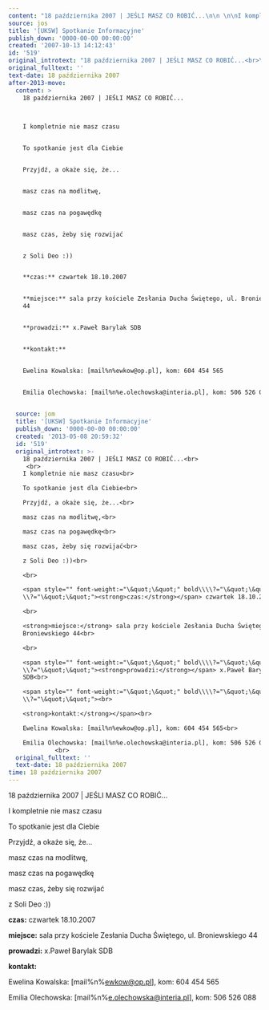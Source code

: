 ```yaml
---
content: "18 października 2007 | JEŚLI MASZ CO ROBIĆ...\n\n \n\nI kompletnie nie masz czasu\n\nTo spotkanie jest dla Ciebie\n\nPrzyjdź, a okaże się, że...\n\nmasz czas na modlitwę,\n\nmasz czas na pogawędkę\n\nmasz czas, żeby się rozwijać\n\nz Soli Deo :))\n\n**czas:** czwartek 18.10.2007\n\n**miejsce:** sala przy kościele Zesłania Ducha Świętego, ul. Broniewskiego 44\n\n**prowadzi:** x.Paweł Barylak SDB\n\n**kontakt:**\n\nEwelina Kowalska: [mail%n%ewkow@op.pl], kom: 604 454 565\n\nEmilia Olechowska: [mail%n%e.olechowska@interia.pl], kom: 506 526 088 \n\n         \n\n\n<!--CONTENT FROM OLD SERVER (jos before 2013): 18 października 2007 | JEŚLI MASZ CO ROBIĆ...\n\r\n \n\r\nI kompletnie nie masz czasu\n\r\nTo spotkanie jest dla Ciebie\n\r\nPrzyjdź, a okaże się, że...\n\r\nmasz czas na modlitwę,\n\r\nmasz czas na pogawędkę\n\r\nmasz czas, żeby się rozwijać\n\r\nz Soli Deo :))\n\r\n\n\r\n**czas:** czwartek 18.10.2007\n\r\n\n\r\n**miejsce:** sala przy kościele Zesłania Ducha Świętego, ul. Broniewskiego 44\n\r\n\n\r\n**prowadzi:** x.Paweł Barylak SDB\n\r\n\n\r\n**kontakt:**\n\r\nEwelina Kowalska: [mail%n%ewkow@op.pl], kom: 604 454 565\n\r\nEmilia Olechowska: [mail%n%e.olechowska@interia.pl], kom: 506 526 088 \n\r\n         \n\r\n         \n-->"
source: jos
title: '[UKSW] Spotkanie Informacyjne'
publish_down: '0000-00-00 00:00:00'
created: '2007-10-13 14:12:43'
id: '519'
original_introtext: "18 października 2007 | JEŚLI MASZ CO ROBIĆ...<br>\r\n <br>\r\nI kompletnie nie masz czasu<br>\r\nTo spotkanie jest dla Ciebie<br>\r\nPrzyjdź, a okaże się, że...<br>\r\nmasz czas na modlitwę,<br>\r\nmasz czas na pogawędkę<br>\r\nmasz czas, żeby się rozwijać<br>\r\nz Soli Deo :))<br>\r\n<br>\r\n<span style=\"\" font-weight:=\"\\&quot;\\&quot;\" bold\\\\\\\\?=\"\\&quot;\\&quot;\" \\\\?=\"\\&quot;\\&quot;\"><strong>czas:</strong></span> czwartek 18.10.2007<br>\r\n<br>\r\n<strong>miejsce:</strong> sala przy kościele Zesłania Ducha Świętego, ul. Broniewskiego 44<br>\r\n<br>\r\n<span style=\"\" font-weight:=\"\\&quot;\\&quot;\" bold\\\\\\\\?=\"\\&quot;\\&quot;\" \\\\?=\"\\&quot;\\&quot;\"><strong>prowadzi:</strong></span> x.Paweł Barylak SDB<br>\r\n<span style=\"\" font-weight:=\"\\&quot;\\&quot;\" bold\\\\\\\\?=\"\\&quot;\\&quot;\" \\\\?=\"\\&quot;\\&quot;\"><br>\r\n<strong>kontakt:</strong></span><br>\r\nEwelina Kowalska: [mail%n%ewkow@op.pl], kom: 604 454 565<br>\r\nEmilia Olechowska: [mail%n%e.olechowska@interia.pl], kom: 506 526 088 <br>\r\n         <br>\r\n         "
original_fulltext: ''
text-date: 18 października 2007
after-2013-move:
  content: >
    18 października 2007 | JEŚLI MASZ CO ROBIĆ...

     

    I kompletnie nie masz czasu


    To spotkanie jest dla Ciebie


    Przyjdź, a okaże się, że...


    masz czas na modlitwę,


    masz czas na pogawędkę


    masz czas, żeby się rozwijać


    z Soli Deo :))


    **czas:** czwartek 18.10.2007


    **miejsce:** sala przy kościele Zesłania Ducha Świętego, ul. Broniewskiego
    44


    **prowadzi:** x.Paweł Barylak SDB


    **kontakt:**


    Ewelina Kowalska: [mail%n%ewkow@op.pl], kom: 604 454 565


    Emilia Olechowska: [mail%n%e.olechowska@interia.pl], kom: 506 526 088 

             
  source: jom
  title: '[UKSW] Spotkanie Informacyjne'
  publish_down: '0000-00-00 00:00:00'
  created: '2013-05-08 20:59:32'
  id: '519'
  original_introtext: >-
    18 października 2007 | JEŚLI MASZ CO ROBIĆ...<br>
     <br>
    I kompletnie nie masz czasu<br>

    To spotkanie jest dla Ciebie<br>

    Przyjdź, a okaże się, że...<br>

    masz czas na modlitwę,<br>

    masz czas na pogawędkę<br>

    masz czas, żeby się rozwijać<br>

    z Soli Deo :))<br>

    <br>

    <span style="" font-weight:="\&quot;\&quot;" bold\\\\?="\&quot;\&quot;"
    \\?="\&quot;\&quot;"><strong>czas:</strong></span> czwartek 18.10.2007<br>

    <br>

    <strong>miejsce:</strong> sala przy kościele Zesłania Ducha Świętego, ul.
    Broniewskiego 44<br>

    <br>

    <span style="" font-weight:="\&quot;\&quot;" bold\\\\?="\&quot;\&quot;"
    \\?="\&quot;\&quot;"><strong>prowadzi:</strong></span> x.Paweł Barylak
    SDB<br>

    <span style="" font-weight:="\&quot;\&quot;" bold\\\\?="\&quot;\&quot;"
    \\?="\&quot;\&quot;"><br>

    <strong>kontakt:</strong></span><br>

    Ewelina Kowalska: [mail%n%ewkow@op.pl], kom: 604 454 565<br>

    Emilia Olechowska: [mail%n%e.olechowska@interia.pl], kom: 506 526 088 <br>
             <br>
  original_fulltext: ''
  text-date: 18 października 2007
time: 18 października 2007
---
```

18 października 2007 | JEŚLI MASZ CO ROBIĆ...

 

I kompletnie nie masz czasu

To spotkanie jest dla Ciebie

Przyjdź, a okaże się, że...

masz czas na modlitwę,

masz czas na pogawędkę

masz czas, żeby się rozwijać

z Soli Deo :))

**czas:** czwartek 18.10.2007

**miejsce:** sala przy kościele Zesłania Ducha Świętego, ul. Broniewskiego 44

**prowadzi:** x.Paweł Barylak SDB

**kontakt:**

Ewelina Kowalska: [mail%n%ewkow@op.pl], kom: 604 454 565

Emilia Olechowska: [mail%n%e.olechowska@interia.pl], kom: 506 526 088 

         


<!--CONTENT FROM OLD SERVER (jos before 2013): 18 października 2007 | JEŚLI MASZ CO ROBIĆ...

 

I kompletnie nie masz czasu

To spotkanie jest dla Ciebie

Przyjdź, a okaże się, że...

masz czas na modlitwę,

masz czas na pogawędkę

masz czas, żeby się rozwijać

z Soli Deo :))



**czas:** czwartek 18.10.2007



**miejsce:** sala przy kościele Zesłania Ducha Świętego, ul. Broniewskiego 44



**prowadzi:** x.Paweł Barylak SDB



**kontakt:**

Ewelina Kowalska: [mail%n%ewkow@op.pl], kom: 604 454 565

Emilia Olechowska: [mail%n%e.olechowska@interia.pl], kom: 506 526 088 

         

         
-->

<!--{{json:{"created_date":"2007-10-13 14:12:43","publish_down":"0000-00-00 00:00:00","id":"519"}}}-->